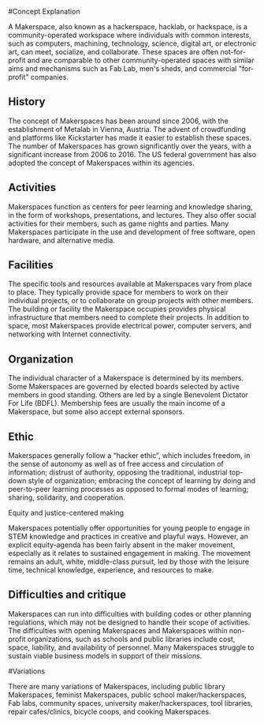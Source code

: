 #Concept Explanation

A Makerspace, also known as a hackerspace, hacklab, or hackspace, is a community-operated workspace where individuals with common interests, such as computers, machining, technology, science, digital art, or electronic art, can meet, socialize, and collaborate. These spaces are often not-for-profit and are comparable to other community-operated spaces with similar aims and mechanisms such as Fab Lab, men's sheds, and commercial "for-profit" companies.

## History

The concept of Makerspaces has been around since 2006, with the establishment of Metalab in Vienna, Austria. The advent of crowdfunding and platforms like Kickstarter has made it easier to establish these spaces. The number of Makerspaces has grown significantly over the years, with a significant increase from 2006 to 2016. The US federal government has also adopted the concept of Makerspaces within its agencies.

## Activities

Makerspaces function as centers for peer learning and knowledge sharing, in the form of workshops, presentations, and lectures. They also offer social activities for their members, such as game nights and parties. Many Makerspaces participate in the use and development of free software, open hardware, and alternative media.

## Facilities

The specific tools and resources available at Makerspaces vary from place to place. They typically provide space for members to work on their individual projects, or to collaborate on group projects with other members. The building or facility the Makerspace occupies provides physical infrastructure that members need to complete their projects. In addition to space, most Makerspaces provide electrical power, computer servers, and networking with Internet connectivity.

## Organization

The individual character of a Makerspace is determined by its members. Some Makerspaces are governed by elected boards selected by active members in good standing. Others are led by a single Benevolent Dictator For Life (BDFL). Membership fees are usually the main income of a Makerspace, but some also accept external sponsors.

## Ethic

Makerspaces generally follow a “hacker ethic”, which includes freedom, in the sense of autonomy as well as of free access and circulation of information; distrust of authority, opposing the traditional, industrial top-down style of organization; embracing the concept of learning by doing and peer-to-peer learning processes as opposed to formal modes of learning; sharing, solidarity, and cooperation.

Equity and justice-centered making

Makerspaces potentially offer opportunities for young people to engage in STEM knowledge and practices in creative and playful ways. However, an explicit equity-agenda has been fairly absent in the maker movement, especially as it relates to sustained engagement in making. The movement remains an adult, white, middle-class pursuit, led by those with the leisure time, technical knowledge, experience, and resources to make.

## Difficulties and critique

Makerspaces can run into difficulties with building codes or other planning regulations, which may not be designed to handle their scope of activities. The difficulties with opening Makerspaces and Makerspaces within non-profit organizations, such as schools and public libraries include cost, space, liability, and availability of personnel. Many Makerspaces struggle to sustain viable business models in support of their missions.

#Variations

There are many variations of Makerspaces, including public library Makerspaces, feminist Makerspaces, public school maker/hackerspaces, Fab labs, community spaces, university maker/hackerspaces, tool libraries, repair cafes/clinics, bicycle coops, and cooking Makerspaces.
